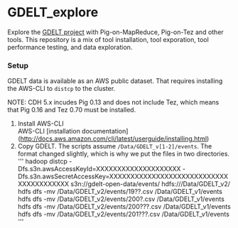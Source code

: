 # GDELT_explore
Explore the [GDELT project](http://gdeltproject.org/ "GDELT project") with Pig-on-MapReduce, Pig-on-Tez and other tools.  This repository is a mix of tool installation, tool exporation, tool performance testing, and data exploration.  

### Setup
GDELT data is available as an AWS public dataset.  That requires installing the AWS-CLI to `distcp` to the cluster.  

NOTE:  CDH 5.x incudes Pig 0.13 and does not include Tez, which means that Pig 0.16 and Tez 0.70 must be installed.  

1. Install AWS-CLI  
AWS-CLI [installation documentation] (http://docs.aws.amazon.com/cli/latest/userguide/installing.html)
2. Copy GDELT.  The scripts assume `/Data/GDELT_v[1-2]/events`.  The format changed slightly, which is why we put the files in two directories.  
'''
hadoop distcp -Dfs.s3n.awsAccessKeyId=XXXXXXXXXXXXXXXXXXXX -Dfs.s3n.awsSecretAccessKey=XXXXXXXXXXXXXXXXXXXXXXXXXXXXXXXXXXXXXXXX s3n://gdelt-open-data/events/ hdfs:///Data/GDELT_v2/
hdfs dfs -mv /Data/GDELT_v2/events/19??.csv /Data/GDELT_v1/events
hdfs dfs -mv /Data/GDELT_v2/events/200?.csv /Data/GDELT_v1/events
hdfs dfs -mv /Data/GDELT_v2/events/200???.csv /Data/GDELT_v1/events
hdfs dfs -mv /Data/GDELT_v2/events/201???.csv /Data/GDELT_v1/events
'''


